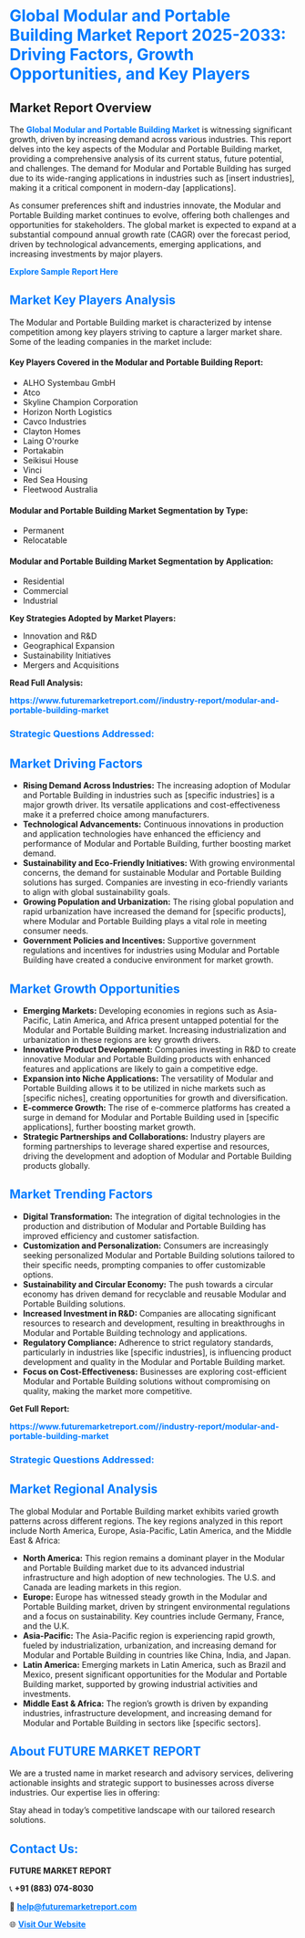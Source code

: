 <h1 style="color: #007BFF;">Global Modular and Portable Building Market Report 2025-2033: Driving Factors, Growth Opportunities, and Key Players</h1>

<section id="overview">
<h2>Market Report Overview</h2>
<p>The <a href="https://www.futuremarketreport.com//industry-report/modular-and-portable-building-market" style="color: #007BFF; text-decoration: none;"><strong>Global Modular and Portable Building Market</strong></a> is witnessing significant growth, driven by increasing demand across various industries. This report delves into the key aspects of the Modular and Portable Building market, providing a comprehensive analysis of its current status, future potential, and challenges. The demand for Modular and Portable Building has surged due to its wide-ranging applications in industries such as [insert industries], making it a critical component in modern-day [applications].</p>
<p>As consumer preferences shift and industries innovate, the Modular and Portable Building market continues to evolve, offering both challenges and opportunities for stakeholders. The global market is expected to expand at a substantial compound annual growth rate (CAGR) over the forecast period, driven by technological advancements, emerging applications, and increasing investments by major players.</p>
</section>

<section id="overview">
<p><a href="https://www.futuremarketreport.com//request-sample/reportId=59179" style="color: #007BFF; text-decoration: none;"><strong>Explore Sample Report Here</strong></a></p>
</section>

<section id="key-players">
<h2 style="color: #007BFF;">Market Key Players Analysis</h2>
<p>The Modular and Portable Building market is characterized by intense competition among key players striving to capture a larger market share. Some of the leading companies in the market include:</p>
<h4>Key Players Covered in the Modular and Portable Building Report:</h4>
<ul><li>ALHO Systembau GmbH</li><li>Atco</li><li>Skyline Champion Corporation</li><li>Horizon North Logistics</li><li>Cavco Industries</li><li>Clayton Homes</li><li>Laing O&#039;rourke</li><li>Portakabin</li><li>Seikisui House</li><li>Vinci</li><li>Red Sea Housing</li><li>Fleetwood Australia</li></ul>
<h4>Modular and Portable Building Market Segmentation by Type:</h4>
<ul><li>Permanent</li><li>Relocatable</li></ul>

<h4>Modular and Portable Building Market Segmentation by Application:</h4>
<ul><li>Residential</li><li>Commercial</li><li>Industrial</li></ul>
<p><strong>Key Strategies Adopted by Market Players:</strong></p>
<ul>
<li>Innovation and R&D</li>
<li>Geographical Expansion</li>
<li>Sustainability Initiatives</li>
<li>Mergers and Acquisitions</li>
</ul>
</section>

<section>
<p><strong>Read Full Analysis: </strong></p><a href="https://www.futuremarketreport.com//industry-report/modular-and-portable-building-market" style="color: #007BFF; text-decoration: none;"><strong>https://www.futuremarketreport.com//industry-report/modular-and-portable-building-market</strong></a>
<h3 style="color: #007BFF;">Strategic Questions Addressed:</h3>
</section>

<section id="driving-factors">
<h2 style="color: #007BFF;">Market Driving Factors</h2>
<ul>
<li><strong>Rising Demand Across Industries:</strong> The increasing adoption of Modular and Portable Building in industries such as [specific industries] is a major growth driver. Its versatile applications and cost-effectiveness make it a preferred choice among manufacturers.</li>
<li><strong>Technological Advancements:</strong> Continuous innovations in production and application technologies have enhanced the efficiency and performance of Modular and Portable Building, further boosting market demand.</li>
<li><strong>Sustainability and Eco-Friendly Initiatives:</strong> With growing environmental concerns, the demand for sustainable Modular and Portable Building solutions has surged. Companies are investing in eco-friendly variants to align with global sustainability goals.</li>
<li><strong>Growing Population and Urbanization:</strong> The rising global population and rapid urbanization have increased the demand for [specific products], where Modular and Portable Building plays a vital role in meeting consumer needs.</li>
<li><strong>Government Policies and Incentives:</strong> Supportive government regulations and incentives for industries using Modular and Portable Building have created a conducive environment for market growth.</li>
</ul>
</section>

<section id="growth-opportunities">
<h2 style="color: #007BFF;">Market Growth Opportunities</h2>
<ul>
<li><strong>Emerging Markets:</strong> Developing economies in regions such as Asia-Pacific, Latin America, and Africa present untapped potential for the Modular and Portable Building market. Increasing industrialization and urbanization in these regions are key growth drivers.</li>
<li><strong>Innovative Product Development:</strong> Companies investing in R&D to create innovative Modular and Portable Building products with enhanced features and applications are likely to gain a competitive edge.</li>
<li><strong>Expansion into Niche Applications:</strong> The versatility of Modular and Portable Building allows it to be utilized in niche markets such as [specific niches], creating opportunities for growth and diversification.</li>
<li><strong>E-commerce Growth:</strong> The rise of e-commerce platforms has created a surge in demand for Modular and Portable Building used in [specific applications], further boosting market growth.</li>
<li><strong>Strategic Partnerships and Collaborations:</strong> Industry players are forming partnerships to leverage shared expertise and resources, driving the development and adoption of Modular and Portable Building products globally.</li>
</ul>
</section>

<section id="trending-factors">
<h2 style="color: #007BFF;">Market Trending Factors</h2>
<ul>
<li><strong>Digital Transformation:</strong> The integration of digital technologies in the production and distribution of Modular and Portable Building has improved efficiency and customer satisfaction.</li>
<li><strong>Customization and Personalization:</strong> Consumers are increasingly seeking personalized Modular and Portable Building solutions tailored to their specific needs, prompting companies to offer customizable options.</li>
<li><strong>Sustainability and Circular Economy:</strong> The push towards a circular economy has driven demand for recyclable and reusable Modular and Portable Building solutions.</li>
<li><strong>Increased Investment in R&D:</strong> Companies are allocating significant resources to research and development, resulting in breakthroughs in Modular and Portable Building technology and applications.</li>
<li><strong>Regulatory Compliance:</strong> Adherence to strict regulatory standards, particularly in industries like [specific industries], is influencing product development and quality in the Modular and Portable Building market.</li>
<li><strong>Focus on Cost-Effectiveness:</strong> Businesses are exploring cost-efficient Modular and Portable Building solutions without compromising on quality, making the market more competitive.</li>
</ul>
</section>

<section>
<p><strong>Get Full Report: </strong></p><a href="https://www.futuremarketreport.com//industry-report/modular-and-portable-building-market" style="color: #007BFF; text-decoration: none;"><strong>https://www.futuremarketreport.com//industry-report/modular-and-portable-building-market</strong></a>
<h3 style="color: #007BFF;">Strategic Questions Addressed:</h3>
</section>


<section id="regional-analysis">
<h2 style="color: #007BFF;">Market Regional Analysis</h2>
<p>The global Modular and Portable Building market exhibits varied growth patterns across different regions. The key regions analyzed in this report include North America, Europe, Asia-Pacific, Latin America, and the Middle East & Africa:</p>
<ul>
<li><strong>North America:</strong> This region remains a dominant player in the Modular and Portable Building market due to its advanced industrial infrastructure and high adoption of new technologies. The U.S. and Canada are leading markets in this region.</li>
<li><strong>Europe:</strong> Europe has witnessed steady growth in the Modular and Portable Building market, driven by stringent environmental regulations and a focus on sustainability. Key countries include Germany, France, and the U.K.</li>
<li><strong>Asia-Pacific:</strong> The Asia-Pacific region is experiencing rapid growth, fueled by industrialization, urbanization, and increasing demand for Modular and Portable Building in countries like China, India, and Japan.</li>
<li><strong>Latin America:</strong> Emerging markets in Latin America, such as Brazil and Mexico, present significant opportunities for the Modular and Portable Building market, supported by growing industrial activities and investments.</li>
<li><strong>Middle East & Africa:</strong> The region’s growth is driven by expanding industries, infrastructure development, and increasing demand for Modular and Portable Building in sectors like [specific sectors].</li>
</ul>
</section>

<footer>
<h2 style="color: #007BFF;">About FUTURE MARKET REPORT</h2>
<p>We are a trusted name in market research and advisory services, delivering actionable insights and strategic support to businesses across diverse industries. Our expertise lies in offering:</p>

<p>Stay ahead in today’s competitive landscape with our tailored research solutions.</p>

<h2 style="color: #007BFF;">Contact Us:</h2>
<p><strong>FUTURE MARKET REPORT</strong></p>
<p>📞 <strong>+91 (883) 074-8030</strong></p>
<p>📧 <strong><a href="mailto:help@futuremarketreport.com" style="color: #007BFF;">help@futuremarketreport.com</a></strong></p>
<p>🌐 <strong><a href="https://www.futuremarketreport.com/" style="color: #007BFF;">Visit Our Website</a></strong></p>
</footer>